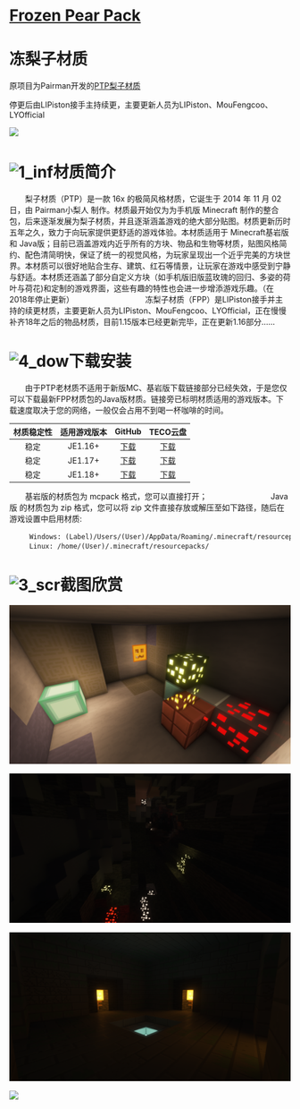# [Frozen Pear Pack](https://github.com/LIPiston/Frozen_Pear_Pack)
# 冻梨子材质

 原项目为Pairman开发的[PTP梨子材质](https://github.com/Pairman/PTP)
 
停更后由LIPiston接手主持续更，主要更新人员为LIPiston、MouFengcoo、LYOfficial

![](https://github.com/LYOfficial/Frozen_Pear_Pack/blob/master/title.png?raw=true)

# ![1_inf](https://ooo.0o0.ooo/2018/04/15/5ad356c68a689.png)材质简介
　　梨子材质（PTP）是一款 16x 的极简风格材质，它诞生于 2014 年 11 月 02 日，由 Pairman小梨人 制作。材质最开始仅为为手机版 Minecraft 制作的整合包，后来逐渐发展为梨子材质，并且逐渐涵盖游戏的绝大部分贴图。材质更新历时五年之久，致力于向玩家提供更舒适的游戏体验。本材质适用于 Minecraft基岩版 和 Java版；目前已涵盖游戏内近乎所有的方块、物品和生物等材质，贴图风格简约、配色清简明快，保证了统一的视觉风格，为玩家呈现出一个近乎完美的方块世界。本材质可以很好地贴合生存、建筑、红石等情景，让玩家在游戏中感受到宁静与舒适。本材质还涵盖了部分自定义方块（如手机版旧版蓝玫瑰的回归、多姿的荷叶与荷花)和定制的游戏界面，这些有趣的特性也会进一步增添游戏乐趣。（在2018年停止更新）
　　
　　
　　
　　冻梨子材质（FPP）是LIPiston接手并主持的续更材质，主要更新人员为LIPiston、MouFengcoo、LYOfficial，正在慢慢补齐18年之后的物品材质，目前1.15版本已经更新完毕，正在更新1.16部分……

# ![4_dow](https://ooo.0o0.ooo/2018/04/15/5ad356daadd7b.png)下载安装
　　由于PTP老材质不适用于新版MC、基岩版下载链接部分已经失效，于是您仅可以下载最新FPP材质包的Java版材质。链接旁已标明材质适用的游戏版本。下载速度取决于您的网络，一般仅会占用不到喝一杯咖啡的时间。

| 材质稳定性 | 适用游戏版本 | GitHub | TECO云盘 |
|:----------: | :----------: | :-----------: | :-----------: |
| 稳定  | JE1.16+  | [下载](https://github.com/LIPiston/Frozen_Pear_Pack/releases/download/v6.8-alpha2/Frozen_Pear_Pack_v6.8-alpha2-for_1.16.zip) | [下载](http://pan.coldregion.top:17468/share/kCXC4UGr)  |
| 稳定  | JE1.17+  | [下载](https://github.com/LIPiston/Frozen_Pear_Pack/releases/download/v6.8-alpha2/Frozen_Pear_Pack_v6.8-alpha2-for_1.17.zip) | [下载](http://pan.coldregion.top:17468/share/CdSSBwdh)  |
| 稳定  | JE1.18+  | [下载](https://github.com/LIPiston/Frozen_Pear_Pack/releases/download/v6.8-alpha2/Frozen_Pear_Pack_v6.8-alpha2-for_1.18.zip) | [下载](http://pan.coldregion.top:17468/share/rBbpt9N9)  |

　　基岩版的材质包为 mcpack 格式，您可以直接打开；
　　
　　
　　
　Java版 的材质包为 zip 格式，您可以将 zip 文件直接存放或解压至如下路径，随后在游戏设置中启用材质:
　　　　　
```markdown
　　　Windows: (Label)/Users/(User)/AppData/Roaming/.minecraft/resourcepacks/
　　　Linux: /home/(User)/.minecraft/resourcepacks/
```

# ![3_scr](https://ooo.0o0.ooo/2018/04/15/5ad356e2418e9.png)截图欣赏

![](https://github.com/LIPiston/Frozen_Pear_Pack/raw/master/demo.png)

![](https://github.com/LIPiston/Frozen_Pear_Pack/blob/master/demo2.png)

![](https://github.com/LIPiston/Frozen_Pear_Pack/blob/master/demo3.png)

![](https://i.loli.net/2019/02/09/5c5dc11a6d1b0.png)
